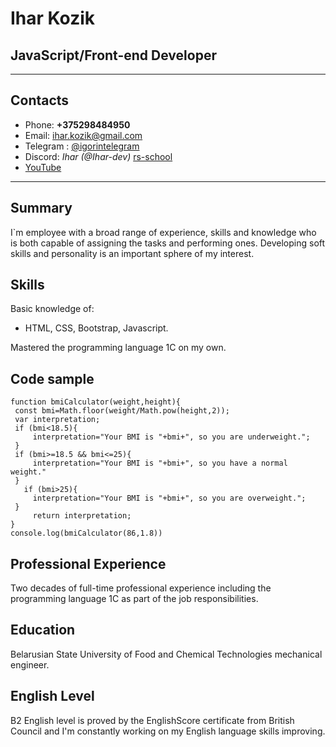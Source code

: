 # Ihar Kozik
## JavaScript/Front-end Developer
___
## Contacts
* Phone: **+375298484950**
* Email: ihar.kozik@gmail.com
* Telegram : [@igorintelegram](http://t.me/igorintelegram)
* Discord: *Ihar (@Ihar-dev)* [rs-school](https://discord.gg/gFnRh8Sudg)
* [YouTube](https://www.youtube.com/channel/UCA_mYt13qDH00SMDmPi--MQ/videos)

___
## Summary
I`m employee with a broad range of experience, skills and knowledge who is both capable of assigning the tasks and performing ones. Developing soft skills and personality is an important sphere of my interest.
## Skills
Basic knowledge of:
* HTML, CSS, Bootstrap, Javascript.

Mastered the programming language 1С on my own.
## Code sample
```
function bmiCalculator(weight,height){
 const bmi=Math.floor(weight/Math.pow(height,2));
 var interpretation;
 if (bmi<18.5){
     interpretation="Your BMI is "+bmi+", so you are underweight.";
 }
 if (bmi>=18.5 && bmi<=25){
     interpretation="Your BMI is "+bmi+", so you have a normal weight."
 }
   if (bmi>25){
     interpretation="Your BMI is "+bmi+", so you are overweight.";
 }   
     return interpretation;   
}
console.log(bmiCalculator(86,1.8))
```
## Professional Experience
Two decades of full-time professional experience including the programming language 1С as part of the job responsibilities.
## Education
Belarusian State University of Food and Chemical Technologies mechanical engineer.
## English Level
B2 English level is proved by the EnglishScore certificate from British Council and I'm constantly working on my English language skills improving.